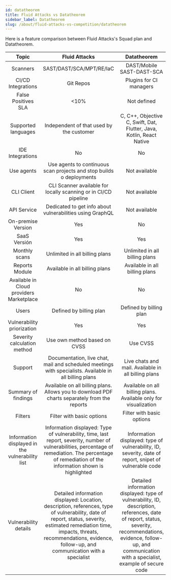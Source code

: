 ```yaml
---
id: datatheorem
title: Fluid Attacks vs Datatheorem
sidebar_label: Datatheorem
slug: /about/fluid-attacks-vs-competition/datatheorem
---
```


Here is a feature comparison
between Fluid Attacks's Squad plan and Datatheorem.

|                    **Topic**                    |                                                                                                                  **Fluid Attacks**                                                                                                                  |                                                                                                     **Datatheorem**                                                                                                     | **Advantage** |
|:-----------------------------------------------:|:---------------------------------------------------------------------------------------------------------------------------------------------------------------------------------------------------------------------------------------------------:|:-----------------------------------------------------------------------------------------------------------------------------------------------------------------------------------------------------------------------:|:-------------:|
| Scanners                                        | SAST/DAST/SCA/MPT/RE/IaC                                                                                                                                                                                                                            | DAST/Mobile SAST-DAST-SCA                                                                                                                                                                                               | Fluid Attacks |
| CI/CD Integrations                              | Git Repos                                                                                                                                                                                                                                           | Plugins for CI managers                                                                                                                                                                                                 | Similar       |
| False Positives SLA                             |                                                                                                                                                                                                                                                <10% | Not defined                                                                                                                                                                                                             | Fluid Attacks |
| Supported languages                             | Independent of that used by the customer                                                                                                                                                                                                            | C, C++, Objective C, Swift, Dat, Flutter, Java, Kotlin, React Native                                                                                                                                                    | Fluid Attacks |
| IDE Integrations                                | No                                                                                                                                                                                                                                                  | No                                                                                                                                                                                                                      | Similar       |
| Use agents                                      | Use agents to continuous scan projects and stop builds o deployments                                                                                                                                                                                | Not available                                                                                                                                                                                                           | Fluid Attacks |
| CLI Client                                      | CLI Scanner available for locally scanning or in CI/CD pipeline                                                                                                                                                                                     | Not available                                                                                                                                                                                                           | Fluid Attacks |
| API Service                                     | Dedicated to get info about vulnerabilities using GraphQL                                                                                                                                                                                           | Not available                                                                                                                                                                                                           | Fluid Attacks |
| On-premise Version                              | Yes                                                                                                                                                                                                                                                 | No                                                                                                                                                                                                                      | Fluid Attacks |
| SaaS Versión                                    | Yes                                                                                                                                                                                                                                                 | Yes                                                                                                                                                                                                                     | Similar       |
| Monthly scans                                   | Unlimited in all billing plans                                                                                                                                                                                                                      | Unlimited in all billing plans                                                                                                                                                                                          | Similar       |
| Reports Module                                  | Available in all billing plans                                                                                                                                                                                                                      | Available in all billing plans                                                                                                                                                                                          | Similar       |
| Available in Cloud providers Marketplace        | No                                                                                                                                                                                                                                                  | No                                                                                                                                                                                                                      | Similar       |
| Users                                           | Defined by billing plan                                                                                                                                                                                                                             | Defined by billing plan                                                                                                                                                                                                 | Similar       |
| Vulnerability priorization                      | Yes                                                                                                                                                                                                                                                 | Yes                                                                                                                                                                                                                     | Similar       |
| Severity calculation method                     | Use own method based on CVSS                                                                                                                                                                                                                        | Use CVSS                                                                                                                                                                                                                | Fluid Attacks |
| Support                                         | Documentation, live chat, mail and scheduled meetings with specialists. Available in all billing plans                                                                                                                                              | Live chats and mail. Available in all billing plans                                                                                                                                                                     | Fluid Attacks |
| Summary of findings                             | Available on all billing plans. Allows you to download PDF charts separately from the reports                                                                                                                                                       | Available on all billing plans. Available only for visualization                                                                                                                                                        | Fluid Attacks |
| Filters                                         | Filter with basic options                                                                                                                                                                                                                           | Filter with basic options                                                                                                                                                                                               | Similar       |
| Information displayed in the vulnerability list | Information displayed: Type of vulnerability, time, last report, severity, number of vulnerabilities, percentage of remediation. The percentage of remediation of the information shown is highlighted                                              | Information displayed: type of vulnerability, ID, severity, date of report, snipet of vulnerable code                                                                                                                   | Fluid Attacks |
| Vulnerability details                           | Detailed information displayed: Location, description, references, type of vulnerability, date of report, status, severity, estimated remediation time, impacts, threats, recommendations, evidence, follow-up, and communication with a specialist | Detailed information displayed: type of vulnerability, ID, description, references, date of report, status, severity, recommendations, evidence, follow-up, and communication with a specialist, example of secure code | Similar       |
